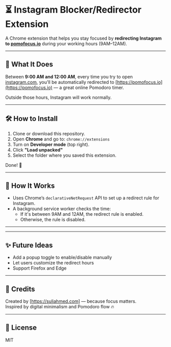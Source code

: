 # ⏳ Instagram Blocker/Redirector Extension

A Chrome extension that helps you stay focused by **redirecting Instagram to [pomofocus.io](https://pomofocus.io)** during your working hours (9AM–12AM).

---

## 📌 What It Does

Between **9:00 AM and 12:00 AM**, every time you try to open [instagram.com](https://instagram.com), you'll be automatically redirected to [https://pomofocus.io](https://pomofocus.io) — a great online Pomodoro timer.

Outside those hours, Instagram will work normally.

---

## 🛠 How to Install

1. Clone or download this repository.
2. Open **Chrome** and go to: `chrome://extensions`
3. Turn on **Developer mode** (top right).
4. Click **"Load unpacked"**
5. Select the folder where you saved this extension.

Done! 🎉

---

## 🔄 How It Works

- Uses Chrome’s `declarativeNetRequest` API to set up a redirect rule for Instagram.
- A background service worker checks the time:
  - If it's between 9AM and 12AM, the redirect rule is enabled.
  - Otherwise, the rule is disabled.

---

---

## ✨ Future Ideas

- Add a popup toggle to enable/disable manually
- Let users customize the redirect hours
- Support Firefox and Edge

---

## 🙌 Credits

Created by [https://suliahmed.com] — because focus matters.  
Inspired by digital minimalism and Pomodoro flow 🔥

---

## 📜 License

MIT
